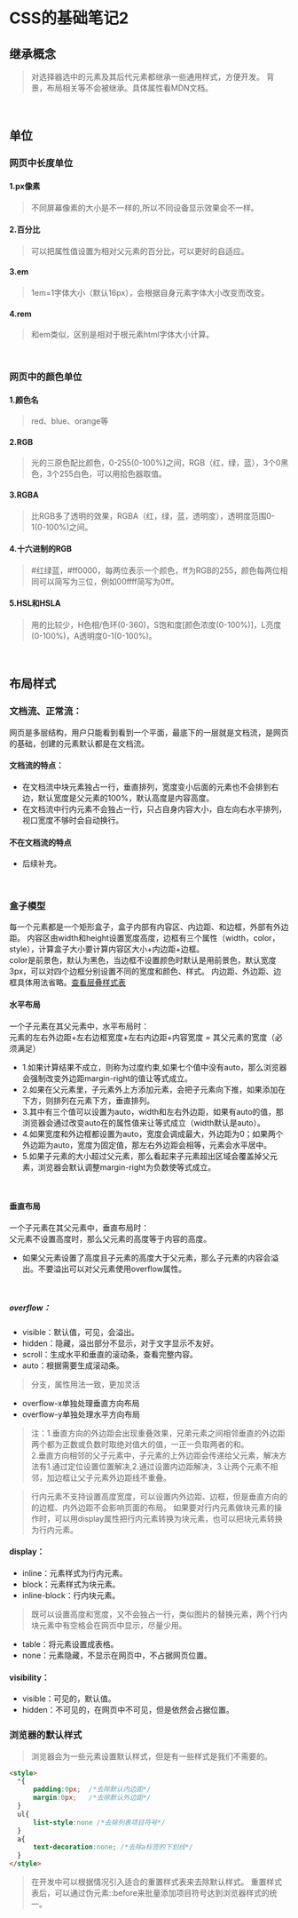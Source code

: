 # CSS的基础笔记2

## 继承概念
> 对选择器选中的元素及其后代元素都继承一些通用样式，方便开发。
背景，布局相关等不会被继承。具体属性看MDN文档。

<br/>

## 单位
### 网页中长度单位
#### 1.px像素
> 不同屏幕像素的大小是不一样的,所以不同设备显示效果会不一样。<br/>
#### 2.百分比
> 可以把属性值设置为相对父元素的百分比，可以更好的自适应。
#### 3.em
> 1em=1字体大小（默认16px），会根据自身元素字体大小改变而改变。
#### 4.rem
> 和em类似，区别是相对于根元素html字体大小计算。

<br/>

### 网页中的颜色单位
#### 1.颜色名
> red、blue、orange等
#### 2.RGB
> 光的三原色配比颜色，0-255(0-100%)之间，RGB（红，绿，蓝），3个0黑色，3个255白色，可以用拾色器取值。
#### 3.RGBA
> 比RGB多了透明的效果，RGBA（红，绿，蓝，透明度），透明度范围0-1(0-100%)之间。
#### 4.十六进制的RGB
> #红绿蓝，#ff0000，每两位表示一个颜色，ff为RGB的255，颜色每两位相同可以简写为三位，例如00ffff简写为0ff。
#### 5.HSL和HSLA
> 用的比较少，H色相/色环(0-360)，S饱和度[颜色浓度(0-100%)]，L亮度(0-100%)，A透明度0-1(0-100%)。

<br/>

## 布局样式
### 文档流、正常流：
网页是多层结构，用户只能看到看到一个平面，最底下的一层就是文档流，是网页的基础，创建的元素默认都是在文档流。

#### 文档流的特点：
- 在文档流中块元素独占一行，垂直排列，宽度变小后面的元素也不会排到右边，默认宽度是父元素的100%，默认高度是内容高度。<br/>
- 在文档流中行内元素不会独占一行，只占自身内容大小，自左向右水平排列，视口宽度不够时会自动换行。

#### 不在文档流的特点
- 后续补充。
<br/>

### 盒子模型
每一个元素都是一个矩形盒子，盒子内部有内容区、内边距、和边框，外部有外边距。
内容区由width和height设置宽度高度，边框有三个属性（width，color，style），计算盒子大小要计算内容区大小+内边距+边框。<br/>
color是前景色，默认为黑色，当边框不设置颜色时默认是用前景色，默认宽度3px，可以对四个边框分别设置不同的宽度和颜色、样式。
内边距、外边距、边框具体用法省略。[查看层叠样式表](https://developer.mozilla.org/zh-CN/docs/Web/CSS)

#### 水平布局
一个子元素在其父元素中，水平布局时：<br/>
元素的左右外边距+左右边框宽度+左右内边距+内容宽度 = 其父元素的宽度（必须满足）
- 1.如果计算结果不成立，则称为过度约束,如果七个值中没有auto，那么浏览器会强制改变外边距margin-right的值让等式成立。<br/>
- 2.如果在父元素里，子元素外上方添加元素，会把子元素向下推，如果添加在下方，则排列在元素下方，垂直排列。<br/>
- 3.其中有三个值可以设置为auto，width和左右外边距，如果有auto的值，那浏览器会通过改变auto在的属性值来让等式成立（width默认是auto）。<br/>
- 4.如果宽度和外边框都设置为auto，宽度会调成最大，外边距为0；如果两个外边距为auto，宽度为固定值，那左右外边距会相等，元素会水平居中。<br/>
- 5.如果子元素的大小超过父元素，那么看起来子元素超出区域会覆盖掉父元素，浏览器会默认调整margin-right为负数使等式成立。

<br/>

#### 垂直布局
一个子元素在其父元素中，垂直布局时：<br/>
父元素不设置高度时，那么父元素的高度等于内容的高度。
- 如果父元素设置了高度且子元素的高度大于父元素，那么子元素的内容会溢出。不要溢出可以对父元素使用overflow属性。

<br/>

##### overflow：
- visible：默认值，可见，会溢出。
- hidden：隐藏，溢出部分不显示，对于文字显示不友好。
- scroll：生成水平和垂直的滚动条，查看完整内容。
- auto：根据需要生成滚动条。

>分支，属性用法一致，更加灵活<br/>
- overflow-x单独处理垂直方向布局
- overflow-y单独处理水平方向布局

> 注：1.垂直方向的外边距会出现重叠效果，兄弟元素之间相邻垂直的外边距两个都为正数或负数时取绝对值大的值，一正一负取两者的和。<br/>
2.垂直方向相邻的父子元素中，子元素的上外边距会传递给父元素，解决方法有1.通过定位设置位置解决,2.通过设置内边距解决，3.让两个元素不相邻，加边框让父子元素外边距线不重叠。

> 行内元素不支持设置高度宽度，可以设置内外边距、边框，但是垂直方向的的边框、内外边距不会影响页面的布局。
如果要对行内元素做块元素的操作时，可以用display属性把行内元素转换为块元素，也可以把块元素转换为行内元素。

#### display：
- inline：元素样式为行内元素。
- block：元素样式为块元素。
- inline-block：行内块元素。
> 既可以设置高度和宽度，又不会独占一行，类似图片的替换元素，两个行内块元素中有空格会在网页中显示，尽量少用。
- table：将元素设置成表格。
- none：元素隐藏，不显示在网页中，不占据网页位置。

#### visibility：
- visible：可见的，默认值。
- hidden：不可见的，在网页中不可见，但是依然会占据位置。

### 浏览器的默认样式
> 浏览器会为一些元素设置默认样式，但是有一些样式是我们不需要的。
```html
<style>
  *{
      padding:0px;  /*去除默认内边距*/
      margin:0px;   /*去除默认外边距*/
  }
  ul{
      list-style:none /*去除列表项目符号*/
  }
  a{
      text-decoration:none; /*去除a标签的下划线*/    
  }
</style>
```
> 在开发中可以根据情况引入适合的重置样式表来去除默认样式。
> 重置样式表后，可以通过伪元素::before来批量添加项目符号达到浏览器样式的统一。
